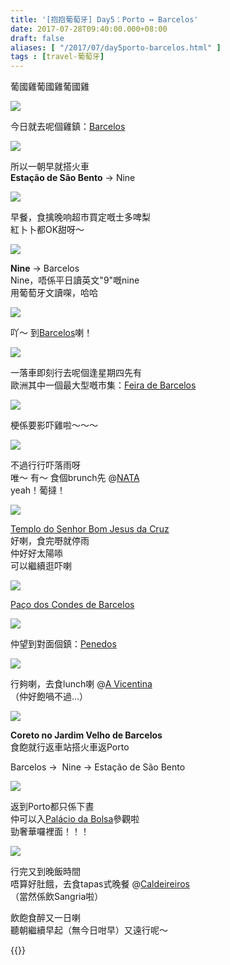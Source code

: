 ```yaml
---
title: '[抱抱葡萄牙] Day5：Porto ↔ Barcelos'
date: 2017-07-28T09:40:00.000+08:00
draft: false
aliases: [ "/2017/07/day5porto-barcelos.html" ]
tags : [travel-葡萄牙]
---
```


葡國雞葡國雞葡國雞  

![](/images/portugal5d.jpg)

今日就去呢個雞鎮：[Barcelos](https://hidie.net/portugal5d/)  

![](/images/portugal5a1.jpg)

所以一朝早就搭火車  
**Estação de São Bento** → Nine  

![](/images/portugal5a2.jpg)

早餐，食擒晚响超市買定嘅士多啤梨  
紅卜卜都OK甜呀～  

![](/images/portugal5a3.jpg)

**Nine** → Barcelos  
Nine，唔係平日讀英文"9"嘅nine  
用葡萄牙文讀㗎，哈哈  

![](/images/portugal5a.jpg)

吖～ 到[Barcelos](https://hidie.net/portugal5a/)喇！  

![](/images/portugal5b.jpg)

一落車即刻行去呢個逢星期四先有  
歐洲其中一個最大型嘅市集：[Feira de Barcelos](https://hidie.net/portugal5b/)  

![](/images/portugal5b3.jpg)

梗係要影吓雞啦～～～  

![](/images/portugal5c.jpg)

不過行行吓落雨呀  
唯～ 有～ 食個brunch先 @[NATA](https://hidie.net/portugal5c/)  
yeah！葡撻！  

![](/images/portugal5e.jpg)

[Templo do Senhor Bom Jesus da Cruz](https://hidie.net/portugal5e/)  
好喇，食完嘢就停雨  
仲好好太陽㖭  
可以繼續逛吓喇  

![](/images/portugal5g.jpg)

[Paço dos Condes de Barcelos](https://hidie.net/portugal5g/)  

![](/images/portugal5f.jpg)

仲望到對面個鎮：[Penedos](https://hidie.net/portugal5f/)  

![](/images/portugal5h.jpg)

行夠喇，去食lunch喇 @[A Vicentina](https://hidie.net/portugal5h/)  
（仲好飽喎不過...）  

![](/images/portugal5e4.jpg)

**Coreto no Jardim Velho de Barcelos**  
食飽就行返車站搭火車返Porto  
  
Barcelos →  Nine → Estação de São Bento  
  
  

![](/images/portugal5i.jpg)

返到Porto都只係下晝  
仲可以入[Palácio da Bolsa](https://hidie.net/portugal5i/)參觀啦  
勁奢華囉裡面！！！  

![](/images/portugal5k1.jpg)

行完又到晚飯時間  
唔算好肚餓，去食tapas式晚餐 @[Caldeireiros](https://hidie.net/portugal5k/)  
（當然係飲Sangria啦）  
  
  
飲飽食醉又一日喇  
聽朝繼續早起（無今日咁早）又遠行呢～  
  

{{<portugal>}}  

